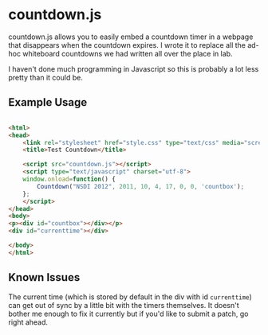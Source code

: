 # countdown.js #

countdown.js allows you to easily embed a countdown timer in a webpage that
disappears when the countdown expires. I wrote it to replace all the ad-hoc
whiteboard countdowns we had written all over the place in lab.

I haven't done much programming in Javascript so this is probably a lot less
pretty than it could be.

## Example Usage ##

```html

<html>
<head>
    <link rel="stylesheet" href="style.css" type="text/css" media="screen" />
	<title>Test Countdown</title>

    <script src="countdown.js"></script>
    <script type="text/javascript" charset="utf-8">
    window.onload=function() {
        Countdown("NSDI 2012", 2011, 10, 4, 17, 0, 0, 'countbox');
    };
    </script>
</head>
<body>
<p><div id="countbox"></div></p>
<div id="currenttime"></div>

</body>
</html>

```

## Known Issues ##

The current time (which is stored by default in the div with id `currenttime`)
can get out of sync by a little bit with the timers themselves. It doesn't
bother me enough to fix it currently but if you'd like to submit a patch, go
right ahead.
